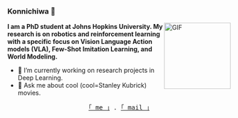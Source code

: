 ### Konnichiwa 👋

<img hight="200" width="150" alt="GIF" align="right" src="https://media.tenor.com/_HwQHDixHnMAAAAM/kitten-cat.gif">
</div>

<b>I am a PhD student at Johns Hopkins University. My research is on robotics and reinforcement learning with a specific focus on Vision Language Action models (VLA), Few-Shot Imitation Learning, and World Modeling. </b> 

- 🔭 I’m currently working on research projects in Deep Learning.
- 💬 Ask me about cool (cool=Stanley Kubrick) movies.

<div align="center">
    <samp>
        <!-- <br> -->
        <a href="https://g0kul6.github.io/">｢ me ｣</a> .
        <a href="mailto:gokulknms6@gmail.com">｢ mail ｣</a> 
        <br>
        <br>
    </samp>
</div>
<!--
**g0kul6/g0kul6** is a ✨ _special_ ✨ repository because its `README.md` (this file) appears on your GitHub profile.

Here are some ideas to get you started:

🔭 I’m currently working:on research projects
🌱 I’m currently learning Reinforcement Learning
- 👯 I’m looking to collaborate on ...
- 🤔 I’m looking for help with ...
- 💬 Ask me about
- 📫 How to reach me: ...
- 😄 Pronouns: ...
- ⚡ Fun fact: ...
-->
